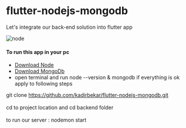 # flutter-nodejs-mongodb
Let's integrate our back-end solution into flutter app

![node](https://user-images.githubusercontent.com/34074484/87217730-2a726d00-c355-11ea-9a59-f2dcc61c04d0.png)

#### To run this app in your pc
- [Download Node](https://nodejs.org/en/)
- [Download MongoDb](https://www.mongodb.com/try/download/community)
- open terminal and run node --version & mongodb if everything is ok apply to following steps

git clone https://github.com/kadirbekar/flutter-nodejs-mongodb.git <br><br>
cd to project location and cd backend folder<br><br>
to run our server : nodemon start
